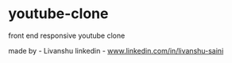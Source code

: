 # youtube-clone

front end responsive youtube clone 

made by - Livanshu
linkedin - www.linkedin.com/in/livanshu-saini
